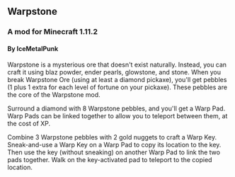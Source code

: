 ## Warpstone
### A mod for Minecraft 1.11.2
#### By IceMetalPunk

Warpstone is a mysterious ore that doesn't exist naturally. Instead, you can craft it using blaz powder, ender pearls, glowstone, and stone. When you break Warpstone Ore (using at least a diamond pickaxe), you'll get pebbles (1 plus 1 extra for each level of fortune on your pickaxe). These pebbles are the core of the Warpstone mod.

Surround a diamond with 8 Warpstone pebbles, and you'll get a Warp Pad. Warp Pads can be linked together to allow you to teleport between them, at the cost of XP.

Combine 3 Warpstone pebbles with 2 gold nuggets to craft a Warp Key. Sneak-and-use a Warp Key on a Warp Pad to copy its location to the key. Then use the key (without sneaking) on another Warp Pad to link the two pads together. Walk on the key-activated pad to teleport to the copied location.